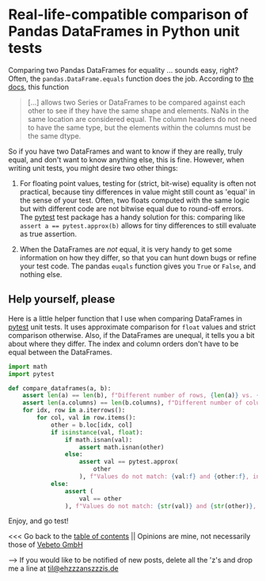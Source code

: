 # Real-life-compatible comparison of Pandas DataFrames in Python unit tests

Comparing two Pandas DataFrames for equality ... sounds easy, right? Often, the `pandas.DataFrame.equals` function does the job.
According to [the docs](https://pandas.pydata.org/pandas-docs/stable/reference/api/pandas.DataFrame.equals.html),
this function

> [...] allows two Series or DataFrames to be compared against each other to see if they have the same shape and elements. NaNs in the same location are considered equal. The column headers do not need to have the same type, but the elements within the columns must be the same dtype.

So if you have two DataFrames and want to know if they are really, truly equal, and don't want to know anything else, this is fine.
However, when writing unit tests, you might desire two other things:

1) For floating point values, testing for (strict, bit-wise) equality is often not practical, because tiny differences in value might
   still count as 'equal' in the sense of your test. Often, two floats computed with the same logic but with different code 
   are not bitwise equal due to round-off errors.
   The [pytest](https://docs.pytest.org/en/latest/) test package has a handy solution for this: comparing like `assert a == pytest.approx(b)` allows for tiny
   differences to still evaluate as true assertion.
   
2) When the DataFrames are _not_ equal, it is very handy to get some information on how they differ, so that you can hunt down bugs
   or refine your test code. The pandas `euqals` function gives you `True` or `False`, and nothing else.


## Help yourself, please

Here is a little helper function that I use when comparing DataFrames in [pytest](https://docs.pytest.org/en/latest/) unit tests.
It uses approximate comparison for `float` values and strict comparison otherwise.
Also, if the DataFrames are unequal, it tells you a bit about where they differ.
The index and column orders don't have to be equal between the DataFrames.

```python
import math
import pytest

def compare_dataframes(a, b):
    assert len(a) == len(b), f"Different number of rows, {len(a)} vs. {len(b)}"
    assert len(a.columns) == len(b.columns), f"Different number of columns, {len(a.columns)} vs. {len(b.columns)}"
    for idx, row in a.iterrows():
        for col, val in row.items():
            other = b.loc[idx, col]
            if isinstance(val, float):
                if math.isnan(val):
                    assert math.isnan(other)
                else:
                    assert val == pytest.approx(
                        other
                    ), f"Values do not match: {val:f} and {other:f}, in {str(idx)} {str(col)}"
            else:
                assert (
                    val == other
                ), f"Values do not match: {str(val)} and {str(other)}, in {str(idx)} {str(col)}"
```

Enjoy, and go test!

<<< Go back to the [table of contents](../README.md) || Opinions are mine, not necessarily those of [Vebeto GmbH](https://www.vebeto.de)

--> If you would like to be notified of new posts, delete all the 'z's and drop me a line at til@ehzzzanszzzis.de